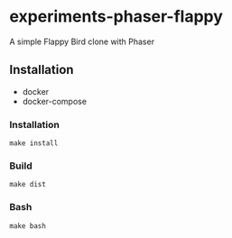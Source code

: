 # experiments-phaser-flappy

A simple Flappy Bird clone with Phaser 


## Installation

- docker
- docker-compose


### Installation

```shell
make install
```

### Build

```shell
make dist
```


### Bash

```shell
make bash
```

